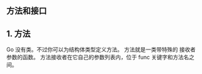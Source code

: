 ## 方法和接口


## 1. 方法
Go 没有类。不过你可以为结构体类型定义方法。
方法就是一类带特殊的 接收者 参数的函数。
方法接收者在它自己的参数列表内，位于 func 关键字和方法名之间。